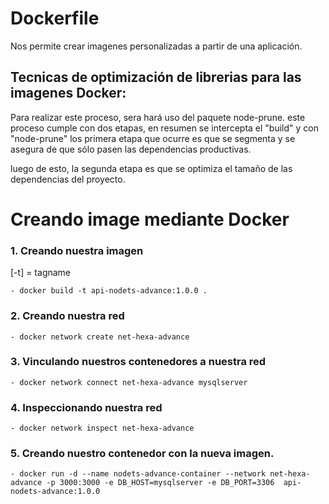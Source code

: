 # Dockerfile

Nos permite crear imagenes personalizadas a partir de una aplicación.

## Tecnicas de optimización de librerias para las imagenes Docker:

Para realizar este proceso, sera hará uso del paquete node-prune. este proceso cumple con dos etapas, en resumen se intercepta el "build" y con "node-prune" los primera etapa que ocurre es que se segmenta y se asegura de que sólo pasen las dependencias productivas.

luego de esto, la segunda etapa es que se optimiza el tamaño de las dependencias del proyecto.

# Creando image mediante Docker

### 1. Creando nuestra imagen

[-t] = tagname

```
- docker build -t api-nodets-advance:1.0.0 .
```

### 2. Creando nuestra red

```
- docker network create net-hexa-advance
```

### 3. Vinculando nuestros contenedores a nuestra red

```
- docker network connect net-hexa-advance mysqlserver
```

### 4. Inspeccionando nuestra red

```
- docker network inspect net-hexa-advance
```

### 5. Creando nuestro contenedor con la nueva imagen.

```
- docker run -d --name nodets-advance-container --network net-hexa-advance -p 3000:3000 -e DB_HOST=mysqlserver -e DB_PORT=3306  api-nodets-advance:1.0.0
```
